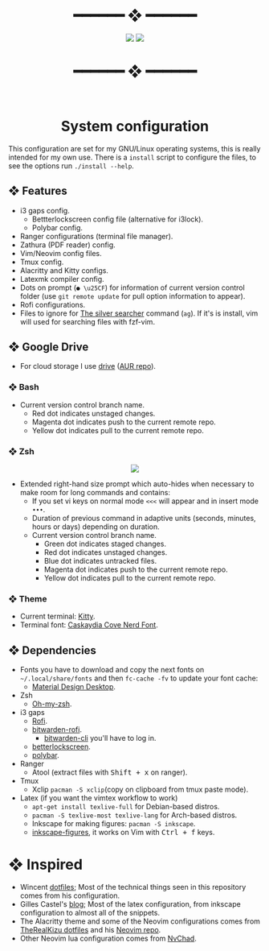 <div align="center">
  <h1>━━━━━━  ❖  ━━━━━━</h1>
  <img src="https://raw.githubusercontent.com/fredo0522/dotfiles/media/bspwm-rice.png" />
  <img src="https://raw.githubusercontent.com/fredo0522/dotfiles/media/nvim-screenshot.png" />
  <h1>━━━━━━  ❖  ━━━━━━</h1>
  <br />
  <h1>System configuration</h1>
</div>

This configuration are set for my GNU/Linux operating systems, this is really intended for my own use.
There is a <code>install</code> script to configure the files, to see the options run `./install --help`.

## ❖ Features
* i3 gaps config.
  * Bettterlockscreen config file (alternative for i3lock).
  * Polybar config.
* Ranger configurations (terminal file manager).
* Zathura (PDF reader) config.
* Vim/Neovim config files.
* Tmux config.
* Alacritty and Kitty configs.
* Latexmk compiler config.
* Dots on prompt (`● \u25CF`) for information of current version control folder (use `git remote update` for pull option information to appear).
* Rofi configurations.
* Files to ignore for [The silver searcher](https://github.com/ggreer/the_silver_searcher) command (`ag`). If it's is install, vim will used for searching files with fzf-vim.

## ❖ Google Drive
* For cloud storage I use [drive](https://github.com/odeke-em/drive) ([AUR repo](https://aur.archlinux.org/packages/drive-bin)).

### ❖ Bash
* Current version control branch name.
  * Red dot indicates unstaged changes.
  * Magenta dot indicates push to the current remote repo.
  * Yellow dot indicates pull to the current remote repo.

### ❖ Zsh
<div align="center">
  <img src="https://github.com/fredo0522/dotfiles/blob/media/zsh-prompt.png"/>
</div>

* Extended right-hand size prompt which auto-hides when necessary to make room for long commands and contains:
  * If you set vi keys on normal mode `<<<` will appear and in insert mode `•••`.
  * Duration of previous command in adaptive units (seconds, minutes, hours or days) depending on duration.
  * Current version control branch name.
    * Green dot indicates staged changes.
    * Red dot indicates unstaged changes.
    * Blue dot indicates untracked files.
    * Magenta dot indicates push to the current remote repo.
    * Yellow dot indicates pull to the current remote repo.

### ❖ Theme
* Current terminal: [Kitty](https://github.com/kovidgoyal/kitty).
* Terminal font: [Caskaydia Cove Nerd Font](https://github.com/ryanoasis/nerd-fonts/tree/master/patched-fonts/CascadiaCode).

## ❖ Dependencies
* Fonts you have to download and copy the next fonts on `~/.local/share/fonts` and then `fc-cache -fv` to update your font cache:
  * [Material Design Desktop](https://github.com/Templarian/MaterialDesign-Font).
* Zsh
  * [Oh-my-zsh](https://github.com/robbyrussell/oh-my-zsh).
* i3 gaps
  * [Rofi](https://github.com/davatorium/rofi).
  * [bitwarden-rofi](https://github.com/mattydebie/bitwarden-rofi).
    * [bitwarden-cli](https://github.com/bitwarden/cli) you'll have to log in.
  * [betterlockscreen](https://github.com/pavanjadhaw/betterlockscreen).
  * [polybar](https://github.com/polybar/polybar).
* Ranger
  * Atool (extract files with <kbd>Shift + x</kbd> on ranger).
* Tmux
  * Xclip `pacman -S xclip`(copy on clipboard from tmux paste mode).
* Latex (if you want the vimtex workflow to work)
  * `apt-get install texlive-full` for Debian-based distros.
  * `pacman -S texlive-most texlive-lang` for Arch-based distros.
  * Inkscape for making figures: `pacman -S inkscape`.
  * [inkscape-figures](https://github.com/gillescastel/inkscape-figures), it works on Vim with <kbd>Ctrl + f</kbd> keys.

# ❖ Inspired
* Wincent [dotfiles](https://github.com/wincent/wincent); Most of the technical things seen in this repository comes from his configuration.
* Gilles Castel's [blog](https://castel.dev/); Most of the latex configuration, from inkscape configuration to almost all of the snippets.
* The Alacritty theme and some of the Neovim configurations comes from [TheRealKizu dotfiles](https://github.com/TheRealKizu/dotfiles) and his [Neovim repo](https://github.com/TheRealKizu/neodots).
* Other Neovim lua configuration comes from [NvChad](https://github.com/NvChad/NvChad).

